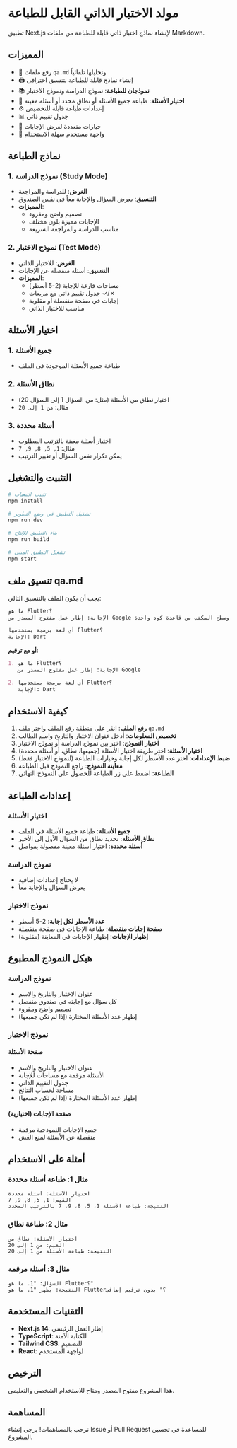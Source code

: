# مولد الاختبار الذاتي القابل للطباعة

تطبيق Next.js لإنشاء نماذج اختبار ذاتي قابلة للطباعة من ملفات Markdown.

## المميزات

-   📄 رفع ملفات `qa.md` وتحليلها تلقائياً
-   🖨️ إنشاء نماذج قابلة للطباعة بتنسيق احترافي
-   📚 **نموذجان للطباعة**: نموذج الدراسة ونموذج الاختبار
-   🎯 **اختيار الأسئلة**: طباعة جميع الأسئلة أو نطاق محدد أو أسئلة معينة
-   ⚙️ إعدادات طباعة قابلة للتخصيص
-   📊 جدول تقييم ذاتي
-   🔄 خيارات متعددة لعرض الإجابات
-   📱 واجهة مستخدم سهلة الاستخدام

## نماذج الطباعة

### 1. نموذج الدراسة (Study Mode)

-   **الغرض**: للدراسة والمراجعة
-   **التنسيق**: يعرض السؤال والإجابة معاً في نفس الصندوق
-   **المميزات**:
    -   تصميم واضح ومقروء
    -   الإجابات مميزة بلون مختلف
    -   مناسب للدراسة والمراجعة السريعة

### 2. نموذج الاختبار (Test Mode)

-   **الغرض**: للاختبار الذاتي
-   **التنسيق**: أسئلة منفصلة عن الإجابات
-   **المميزات**:
    -   مساحات فارغة للإجابة (2-5 أسطر)
    -   جدول تقييم ذاتي مع مربعات ✓/✗
    -   إجابات في صفحة منفصلة أو مقلوبة
    -   مناسب للاختبار الذاتي

## اختيار الأسئلة

### 1. جميع الأسئلة

-   طباعة جميع الأسئلة الموجودة في الملف

### 2. نطاق الأسئلة

-   اختيار نطاق من الأسئلة (مثل: من السؤال 1 إلى السؤال 20)
-   مثال: `من 1 إلى 20`

### 3. أسئلة محددة

-   اختيار أسئلة معينة بالترتيب المطلوب
-   مثال: `1, 5, 8, 9, 7`
-   يمكن تكرار نفس السؤال أو تغيير الترتيب

## التثبيت والتشغيل

```bash
# تثبيت التبعيات
npm install

# تشغيل التطبيق في وضع التطوير
npm run dev

# بناء التطبيق للإنتاج
npm run build

# تشغيل التطبيق المبنى
npm start
```

## تنسيق ملف qa.md

يجب أن يكون الملف بالتنسيق التالي:

```markdown
ما هو Flutter؟
الإجابة: إطار عمل مفتوح المصدر من Google لبناء تطبيقات أصلية للموبايل والويب وسطح المكتب من قاعدة كود واحدة

أي لغة برمجة يستخدمها Flutter؟
الإجابة: Dart
```

**أو مع ترقيم:**

```markdown
1. ما هو Flutter؟
   الإجابة: إطار عمل مفتوح المصدر من Google

2. أي لغة برمجة يستخدمها Flutter؟
   الإجابة: Dart
```

## كيفية الاستخدام

1. **رفع الملف**: انقر على منطقة رفع الملف واختر ملف `qa.md`
2. **تخصيص المعلومات**: أدخل عنوان الاختبار والتاريخ واسم الطالب
3. **اختيار النموذج**: اختر بين نموذج الدراسة أو نموذج الاختبار
4. **اختيار الأسئلة**: اختر طريقة اختيار الأسئلة (جميعها، نطاق، أو أسئلة محددة)
5. **ضبط الإعدادات**: اختر عدد الأسطر لكل إجابة وخيارات الطباعة (لنموذج الاختبار فقط)
6. **معاينة النموذج**: راجع النموذج قبل الطباعة
7. **الطباعة**: اضغط على زر الطباعة للحصول على النموذج النهائي

## إعدادات الطباعة

### اختيار الأسئلة

-   **جميع الأسئلة**: طباعة جميع الأسئلة في الملف
-   **نطاق الأسئلة**: تحديد نطاق من السؤال الأول إلى الأخير
-   **أسئلة محددة**: اختيار أسئلة معينة مفصولة بفواصل

### نموذج الدراسة

-   لا يحتاج إعدادات إضافية
-   يعرض السؤال والإجابة معاً

### نموذج الاختبار

-   **عدد الأسطر لكل إجابة**: 2-5 أسطر
-   **صفحة إجابات منفصلة**: طباعة الإجابات في صفحة منفصلة
-   **إظهار الإجابات**: إظهار الإجابات في المعاينة (مقلوبة)

## هيكل النموذج المطبوع

### نموذج الدراسة

-   عنوان الاختبار والتاريخ والاسم
-   كل سؤال مع إجابته في صندوق منفصل
-   تصميم واضح ومقروء
-   إظهار عدد الأسئلة المختارة (إذا لم تكن جميعها)

### نموذج الاختبار

#### صفحة الأسئلة

-   عنوان الاختبار والتاريخ والاسم
-   الأسئلة مرقمة مع مساحات للإجابة
-   جدول التقييم الذاتي
-   مساحة لحساب النتائج
-   إظهار عدد الأسئلة المختارة (إذا لم تكن جميعها)

#### صفحة الإجابات (اختيارية)

-   جميع الإجابات النموذجية مرقمة
-   منفصلة عن الأسئلة لمنع الغش

## أمثلة على الاستخدام

### مثال 1: طباعة أسئلة محددة

```
اختيار الأسئلة: أسئلة محددة
القيم: 1, 5, 8, 9, 7
النتيجة: طباعة الأسئلة 1، 5، 8، 9، 7 بالترتيب المحدد
```

### مثال 2: طباعة نطاق

```
اختيار الأسئلة: نطاق من
القيم: من 1 إلى 20
النتيجة: طباعة الأسئلة من 1 إلى 20
```

### مثال 3: أسئلة مرقمة

```
السؤال: "1. ما هو Flutter؟"
النتيجة: يظهر "1. ما هو Flutter؟" بدون ترقيم إضافي
```

## التقنيات المستخدمة

-   **Next.js 14**: إطار العمل الرئيسي
-   **TypeScript**: للكتابة الآمنة
-   **Tailwind CSS**: للتصميم
-   **React**: لواجهة المستخدم

## الترخيص

هذا المشروع مفتوح المصدر ومتاح للاستخدام الشخصي والتعليمي.

## المساهمة

نرحب بالمساهمات! يرجى إنشاء Issue أو Pull Request للمساعدة في تحسين المشروع.
